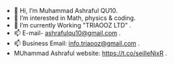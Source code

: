- 👋 Hi, I’m Muhammad Ashraful QU10.
- 👀 I’m interested in Math, physics & coding.
- 🌱 I’m currently Working "TRIAOOZ LTD" .
- 📫 E-mail- ashrafulqu10@gmail.com .
- 📫 Business Email: info.triaooz@gmail.com .
- MUhammad Ashraful website: https://t.co/sejlleNjxR .

<!---
ASHRAFUL-QU10/ASHRAFUL-QU10 is a ✨ special ✨ repository because its `README.md` (this file) appears on your GitHub profile.
You can click the Preview link to take a look at your changes.
--->
